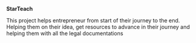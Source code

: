 **StarTeach**


This project helps entrepreneur from start of their journey to the end. Helping them on their idea, get resources to advance in their journey and helping them with all the legal documentations
